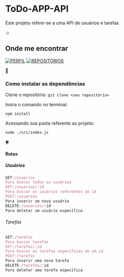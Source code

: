 <h1>ToDo-APP-API</h1>

Este projeto refere-se a uma API de usuários e tarefas

 :relaxed: <h2>Onde me encontrar</h2>

[![PERFIL](https://img.shields.io/badge/linkedin%20-%23323330.svg?&style=for-the-badge&logo=perfil&logoColor=black&color=000000)](https://www.linkedin.com/in/peter-silva-14bb371a2/)
[![REPOSITÓRIOS](https://img.shields.io/badge/repositórios%20-%23323330.svg?&style=for-the-badge&logo=repositório&logoColor=black&colorFFFFFFF)](https://github.com/iuricode/README-template/blob/main/README-repository/iuricode.md)

:rocket:<h3>Como instalar as dependências</h3>

Clone o repositório:
```git clone <seu repositório>```

Insira o comando no terminal:

```npm install```

Acessando sua pasta referente ao projeto:

```node ./src/index.js```

:four_leaf_clover:<h4>Rotas</h4>
<h5>Usuários</h5>

```js
GET:/usuarios
Para buscar todos os usuários
GET:/usuarios/:id
Para buscar os usuários referentes ao id
POST:/usuarios
Para inserir um novo usuário
DELETE:/usuarios/:id
Para deletar um usuário específico
```

<h6>Tarefas</h6>

```js
GET:/tarefas
Para buscar tarefas
GET:/tarefas/:id
Para buscar as tarefas específicas de um id
POST:/tarefas
Para inserir uma nova tarefa
DELETE:/tarefas/:id
Para deletar uma tarefa específica
```







